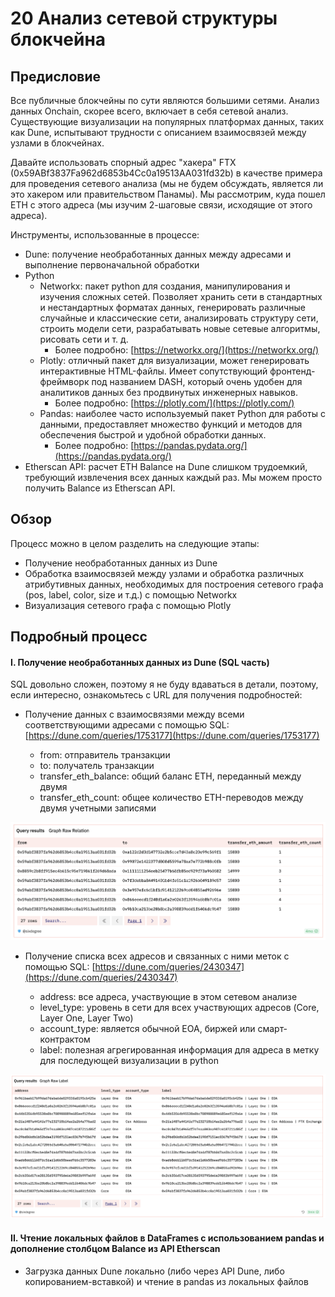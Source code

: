 # 20 Анализ сетевой структуры блокчейна

## Предисловие

Все публичные блокчейны по сути являются большими сетями. Анализ данных Onchain, скорее всего, включает в себя сетевой анализ. Существующие визуализации на популярных платформах данных, таких как Dune, испытывают трудности с описанием взаимосвязей между узлами в блокчейнах.

Давайте использовать спорный адрес "хакера" FTX (0x59ABf3837Fa962d6853b4Cc0a19513AA031fd32b) в качестве примера для проведения сетевого анализа (мы не будем обсуждать, является ли это хакером или правительством Панамы). Мы рассмотрим, куда пошел ETH с этого адреса (мы изучим 2-шаговые связи, исходящие от этого адреса).

Инструменты, использованные в процессе:

- Dune: получение необработанных данных между адресами и выполнение первоначальной обработки
- Python
  - Networkx: пакет python для создания, манипулирования и изучения сложных сетей. Позволяет хранить сети в стандартных и нестандартных форматах данных, генерировать различные случайные и классические сети, анализировать структуру сети, строить модели сети, разрабатывать новые сетевые алгоритмы, рисовать сети и т. д.
    - Более подробно: [https://networkx.org/](https://networkx.org/)
  - Plotly: отличный пакет для визуализации, может генерировать интерактивные HTML-файлы. Имеет сопутствующий фронтенд-фреймворк под названием DASH, который очень удобен для аналитиков данных без продвинутых инженерных навыков.
    - Более подробно: [https://plotly.com/](https://plotly.com/)
  - Pandas: наиболее часто используемый пакет Python для работы с данными, предоставляет множество функций и методов для обеспечения быстрой и удобной обработки данных.
    - Более подробно: [https://pandas.pydata.org/](https://pandas.pydata.org/)
- Etherscan API: расчет ETH Balance на Dune слишком трудоемкий, требующий извлечения всех данных каждый раз. Мы можем просто получить Balance из Etherscan API.

## Обзор

Процесс можно в целом разделить на следующие этапы:

- Получение необработанных данных из Dune
- Обработка взаимосвязей между узлами и обработка различных атрибутивных данных, необходимых для построения сетевого графа (pos, label, color, size и т.д.) с помощью Networkx
- Визуализация сетевого графа с помощью Plotly
## Подробный процесс

#### I. Получение необработанных данных из Dune (SQL часть)

SQL довольно сложен, поэтому я не буду вдаваться в детали, поэтому, если интересно, ознакомьтесь с URL для получения подробностей:

- Получение данных с взаимосвязями между всеми соответствующими адресами с помощью SQL: [https://dune.com/queries/1753177](https://dune.com/queries/1753177)

  - from: отправитель транзакции
  - to: получатель транзакции
  - transfer_eth_balance: общий баланс ETH, переданный между двумя
  - transfer_eth_count: общее количество ETH-переводов между двумя учетными записями

![](img/ch20_01-Graph-Raw-Relation.png)

- Получение списка всех адресов и связанных с ними меток с помощью SQL: [https://dune.com/queries/2430347](https://dune.com/queries/2430347)

  - address: все адреса, участвующие в этом сетевом анализе
  - level_type: уровень в сети для всех участвующих адресов (Core, Layer One, Layer Two)
  - account_type: является обычной EOA, биржей или смарт-контрактом
  - label: полезная агрегированная информация для адреса в метку для последующей визуализации в python

![](img/ch20_02-graph-raw-label.png)

#### II. Чтение локальных файлов в DataFrames с использованием pandas и дополнение столбцом Balance из API Etherscan

- Загрузка данных Dune локально (либо через API Dune, либо копированием-вставкой) и чтение в pandas из локальных файлов

``` python
    
